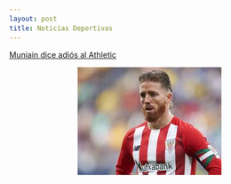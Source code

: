 ```yaml
---
layout: post
title: Noticias Deportivas
---
```


<a href="muniain.md">Muniain dice adiós al Athletic</a>
<center> <img src="https://github.com/tulipan11/tulipan11.github.io/blob/master/images/muniain.jpeg" /> </center>


